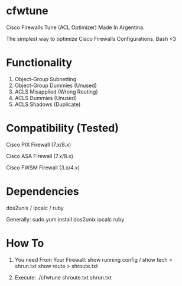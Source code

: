 cfwtune
=======

Cisco Firewalls Tune (ACL Optimizer)
Made In Argentina.

The simplest way to optimize Cisco Firewalls Configurations.
Bash <3

Functionality
=======
1. Object-Group Subnetting
2. Object-Group Dummies (Unused)
3. ACLS Misapplied (Wrong Routing)
4. ACLS Dummies (Unused)
5. ACLS Shadows (Duplicate)

Compatibility (Tested)
=======

Cisco PIX Firewall (7.x/8.x)

Cisco ASA Firewall (7.x/8.x)

Cisco FWSM Firewall (3.x/4.x)

Dependencies
=======

dos2unix / ipcalc / ruby

Generally: sudo yum install dos2unix ipcalc ruby

How To
=======
1. You need From Your Firewall:
show running config / show tech > shrun.txt
show route > shroute.txt

2. Execute:
./cfwtune shroute.txt shrun.txt
